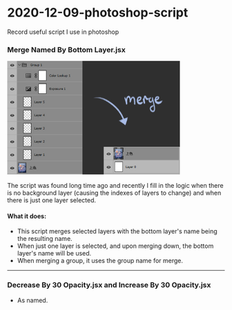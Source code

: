 # 2020-12-09-photoshop-script
Record useful script I use in photoshop

### Merge Named By Bottom Layer.jsx
<img src="https://github.com/machingclee/2020-12-09-photoshop-script/blob/main/imgs/img_01.jpg" width="400">

The script was found long time ago and recently I fill in the logic when there is no background layer (causing the indexes of layers to change) and when there is just one layer selected.

#### What it does:
- This script merges selected layers with the bottom layer's name being the resulting name.
- When just one layer is selected, and upon merging down, the bottom layer's name will be used.
- When merging a group, it uses the group name for merge.

---

### Decrease By 30 Opacity.jsx and Increase By 30 Opacity.jsx
- As named.
